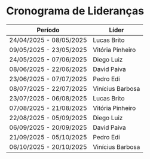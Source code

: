# Cronograma de Lideranças

| Período               | Líder         |
|-----------------------|---------------|
| 24/04/2025 - 08/05/2025 | Lucas Brito      |
| 09/05/2025 - 23/05/2025 | Vitória Pinheiro |
| 24/05/2025 - 07/06/2025 | Diego Luiz       |
| 08/06/2025 - 22/06/2025 | David Paiva      |
| 23/06/2025 - 07/07/2025 | Pedro Edi        |
| 08/07/2025 - 22/07/2025 | Vinícius Barbosa |
| 23/07/2025 - 06/08/2025 | Lucas Brito      |
| 07/08/2025 - 21/08/2025 | Vitória Pinheiro |
| 22/08/2025 - 05/09/2025 | Diego Luiz       |
| 06/09/2025 - 20/09/2025 | David Paiva      |
| 21/09/2025 - 05/10/2025 | Pedro Edi        |
| 06/10/2025 - 20/10/2025 | Vinícius Barbosa |